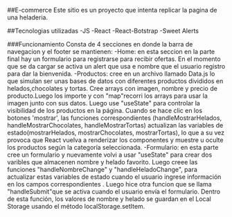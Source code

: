 ##E-commerce
Este sitio es un proyecto que intenta replicar la pagina de una heladeria.

##Tecnologias utilizadas
-JS
-React
-React-Botstrap
-Sweet Alerts


###Funcionamiento
Consta de 4 secciones en donde la barra de navegacion y el footer se mantienen:
-Home: en esta seccion en la parte final hay un formulario para registrarse para recibir ofertas. En el momento que se da cargar se activa un alert que usa e nombre que el usuario registro para dar la bienvenida.
-Productos: cree en un archivo llamado Data.js lo que simulan ser unas bases de datos con diferentes productos divididos en helados,chocolates y tortas. Cree arrays con imagen, nombre y precio de producto.Luego los importe y con "map"recorri los arrays para usar la imagen junto con sus datos. Luego use "useState" para controlar la visibilidad de los productos en la página. Cuando se hace clic en los botones 'mostrar', las funciones correspondientes (handleMostrarHelados, handleMostrarChocolates, handleMostrarTortas) actualizan las variables de estado(mostrarHelados, mostrarChocolates, mostrarTortas), lo que a su vez provoca que React vuelva a renderizar los componentes y muestre u oculte los productos según la categoría seleccionada.
-Formulario: en esta parte cree un formulario y nuevamente volvi a usar "useState" para crear dos varibles que almacenen nombre y helado favorito. Luego creee las funciones  "handleNombreChange" y "handleHeladoChange", para actualizar estas variables de estado cuando el usuario ingrese información en los campos correspondientes . Luego hice otra funcion que se llama "handleSubmit"que  se activa cuando el usuario envía el formulario. Dentro de esta función, los valores de nombre y helado se guardan en el Local Storage usando el método localStorage.setItem.